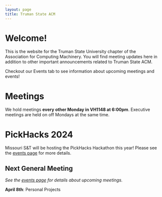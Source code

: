 ```yaml
---
layout: page
title: Truman State ACM
---
```


# Welcome!

This is the website for the Truman State University chapter of the Association for Computing Machinery. You will find meeting updates here in addition to other important announcements related to Truman State ACM. 

Checkout our Events tab to see information about upcoming meetings and events!


# Meetings

We hold meetings **every other Monday in VH1148 at 6:00pm**. Executive meetings are held on off Mondays at the same time. 


# PickHacks 2024

Missouri S&T will be hosting the PickHacks Hackathon this year! Please see the [events page][EV] for more details. 


## Next General Meeting

*See the [events page][EV] for details about upcoming meetings.*

**April 8th**: Personal Projects




[PHInterest]: https://forms.gle/Bwvg6KiHg59ny5WEA
[EV]: {{site.baseurl}}/events/
[HT]: {{site.baseurl}}/hacktruman/
[GJ]: {{site.baseurl}}/gamejam/
[OF]: {{site.baseurl}}/order/